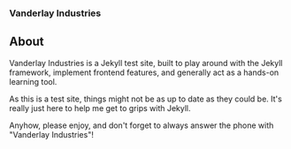 ### Vanderlay Industries ###

## About ##

Vanderlay Industries is a Jekyll test site, built to play around with the Jekyll framework, implement frontend features, and generally act as a hands-on learning tool.

As this is a test site, things might not be as up to date as they could be. It's really just here to help me get to grips with Jekyll.

Anyhow, please enjoy, and don't forget to always answer the phone with "Vanderlay Industries"!
